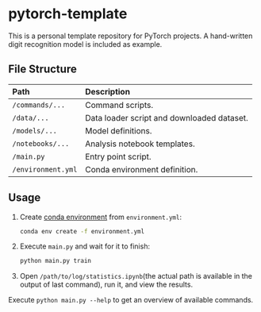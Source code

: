 # pytorch-template

This is a personal template repository for PyTorch projects. A hand-written digit recognition model is included as example.

## File Structure

| Path               | Description                                |
|:-------------------|:-------------------------------------------|
| `/commands/...`    | Command scripts.                           |
| `/data/...`        | Data loader script and downloaded dataset. |
| `/models/...`      | Model definitions.                         |
| `/notebooks/...`   | Analysis notebook templates.               |
| `/main.py`         | Entry point script.                        |
| `/environment.yml` | Conda environment definition.              |

## Usage

1. Create [conda environment](https://docs.conda.io/projects/conda/en/stable/user-guide/tasks/manage-environments.html) from `environment.yml`:

    ```bash
    conda env create -f environment.yml
    ```

2. Execute `main.py` and wait for it to finish:

    ```bash
    python main.py train
    ```

3. Open `/path/to/log/statistics.ipynb`(the actual path is available in the output of last command), run it, and view the results.

Execute `python main.py --help` to get an overview of available commands.
